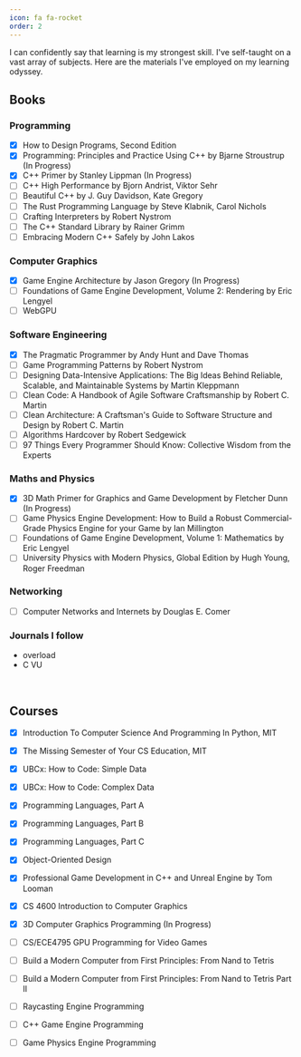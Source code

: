 ```yaml
---
icon: fa fa-rocket
order: 2
---
```


I can confidently say that learning is my strongest skill. I've self-taught on a vast array of subjects. Here are the materials I've employed on my learning odyssey.

## Books

### Programming

- [x] How to Design Programs, Second Edition
- [x] Programming: Principles and Practice Using C++ by Bjarne Stroustrup (In Progress)
- [x] C++ Primer by Stanley Lippman (In Progress)
- [ ] C++ High Performance by Bjorn Andrist, Viktor Sehr
- [ ] Beautiful C++ by J. Guy Davidson, Kate Gregory 
- [ ] The Rust Programming Language by Steve Klabnik, Carol Nichols
- [ ] Crafting Interpreters by Robert Nystrom
- [ ] The C++ Standard Library by Rainer Grimm
- [ ] Embracing Modern C++ Safely by John Lakos

### Computer Graphics

- [x] Game Engine Architecture by Jason Gregory (In Progress)
- [ ] Foundations of Game Engine Development, Volume 2: Rendering by Eric Lengyel
- [ ] WebGPU

### Software Engineering

- [x] The Pragmatic Programmer by Andy Hunt and Dave Thomas
- [ ] Game Programming Patterns by Robert Nystrom
- [ ] Designing Data-Intensive Applications: The Big Ideas Behind Reliable, Scalable, and Maintainable Systems by Martin Kleppmann
- [ ] Clean Code: A Handbook of Agile Software Craftsmanship by Robert C. Martin
- [ ] Clean Architecture: A Craftsman's Guide to Software Structure and Design by Robert C. Martin
- [ ] Algorithms Hardcover by Robert Sedgewick
- [ ] 97 Things Every Programmer Should Know: Collective Wisdom from the Experts

### Maths and Physics

- [x] 3D Math Primer for Graphics and Game Development by Fletcher Dunn (In Progress)
- [ ] Game Physics Engine Development: How to Build a Robust Commercial-Grade Physics Engine for your Game by Ian Millington
- [ ] Foundations of Game Engine Development, Volume 1: Mathematics by Eric Lengyel
- [ ] University Physics with Modern Physics, Global Edition by Hugh Young, Roger Freedman

### Networking

- [ ] Computer Networks and Internets by Douglas E. Comer

### Journals I follow
- overload
- C VU

<br/>

## Courses

- [x] Introduction To Computer Science And Programming In Python, MIT
- [x] The Missing Semester of Your CS Education, MIT
- [x] UBCx: How to Code: Simple Data
- [x] UBCx: How to Code: Complex Data
- [x] Programming Languages, Part A 
- [x] Programming Languages, Part B  
- [x] Programming Languages, Part C 
- [x] Object-Oriented Design
- [x] Professional Game Development in C++ and Unreal Engine by Tom Looman
- [x] CS 4600 Introduction to Computer Graphics
- [x] 3D Computer Graphics Programming (In Progress)
- [ ] CS/ECE4795 GPU Programming for Video Games
- [ ] Build a Modern Computer from First Principles: From Nand to Tetris
- [ ] Build a Modern Computer from First Principles: From Nand to Tetris Part II
- [ ] Raycasting Engine Programming
- [ ] C++ Game Engine Programming
- [ ] Game Physics Engine Programming


